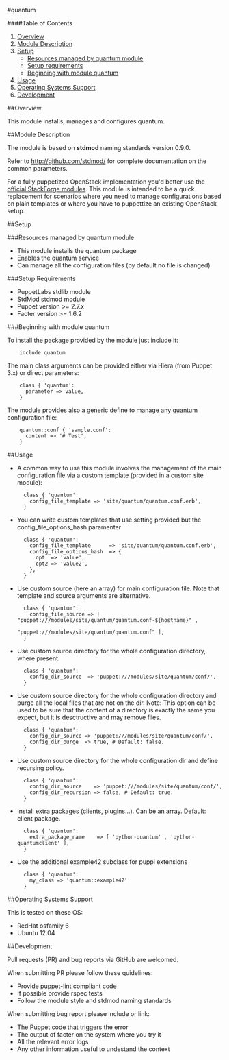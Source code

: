 #quantum

####Table of Contents

1. [Overview](#overview)
2. [Module Description](#module-description)
3. [Setup](#setup)
    * [Resources managed by quantum module](#resources-managed-by-quantum-module)
    * [Setup requirements](#setup-requirements)
    * [Beginning with module quantum](#beginning-with-module-quantum)
4. [Usage](#usage)
5. [Operating Systems Support](#operating-systems-support)
6. [Development](#development)

##Overview

This module installs, manages and configures quantum.

##Module Description

The module is based on **stdmod** naming standards version 0.9.0.

Refer to http://github.com/stdmod/ for complete documentation on the common parameters.

For a fully puppetized OpenStack implementation you'd better use the [official StackForge modules](https://github.com/stackforge/puppet-openstack).
This module is intended to be a quick replacement for scenarios where you need to manage configurations based on plain templates or where you have to puppettize an existing OpenStack setup.

##Setup

###Resources managed by quantum module
* This module installs the quantum package
* Enables the quantum service
* Can manage all the configuration files (by default no file is changed)

###Setup Requirements
* PuppetLabs stdlib module
* StdMod stdmod module
* Puppet version >= 2.7.x
* Facter version >= 1.6.2

###Beginning with module quantum

To install the package provided by the module just include it:

        include quantum

The main class arguments can be provided either via Hiera (from Puppet 3.x) or direct parameters:

        class { 'quantum':
          parameter => value,
        }

The module provides also a generic define to manage any quantum configuration file:

        quantum::conf { 'sample.conf':
          content => '# Test',
        }


##Usage

* A common way to use this module involves the management of the main configuration file via a custom template (provided in a custom site module):

        class { 'quantum':
          config_file_template => 'site/quantum/quantum.conf.erb',
        }

* You can write custom templates that use setting provided but the config_file_options_hash paramenter

        class { 'quantum':
          config_file_template      => 'site/quantum/quantum.conf.erb',
          config_file_options_hash  => {
            opt  => 'value',
            opt2 => 'value2',
          },
        }

* Use custom source (here an array) for main configuration file. Note that template and source arguments are alternative.

        class { 'quantum':
          config_file_source => [ "puppet:///modules/site/quantum/quantum.conf-${hostname}" ,
                                  "puppet:///modules/site/quantum/quantum.conf" ],
        }


* Use custom source directory for the whole configuration directory, where present.

        class { 'quantum':
          config_dir_source  => 'puppet:///modules/site/quantum/conf/',
        }

* Use custom source directory for the whole configuration directory and purge all the local files that are not on the dir.
  Note: This option can be used to be sure that the content of a directory is exactly the same you expect, but it is desctructive and may remove files.

        class { 'quantum':
          config_dir_source => 'puppet:///modules/site/quantum/conf/',
          config_dir_purge  => true, # Default: false.
        }

* Use custom source directory for the whole configuration dir and define recursing policy.

        class { 'quantum':
          config_dir_source    => 'puppet:///modules/site/quantum/conf/',
          config_dir_recursion => false, # Default: true.
        }


* Install extra packages (clients, plugins...). Can be an array. Default: client package.

        class { 'quantum':
          extra_package_name    => [ 'python-quantum' , 'python-quantumclient' ],
        }


* Use the additional example42 subclass for puppi extensions

        class { 'quantum':
          my_class => 'quantum::example42'
        }


##Operating Systems Support

This is tested on these OS:
- RedHat osfamily 6
- Ubuntu 12.04


##Development

Pull requests (PR) and bug reports via GitHub are welcomed.

When submitting PR please follow these quidelines:
- Provide puppet-lint compliant code
- If possible provide rspec tests
- Follow the module style and stdmod naming standards

When submitting bug report please include or link:
- The Puppet code that triggers the error
- The output of facter on the system where you try it
- All the relevant error logs
- Any other information useful to undestand the context
